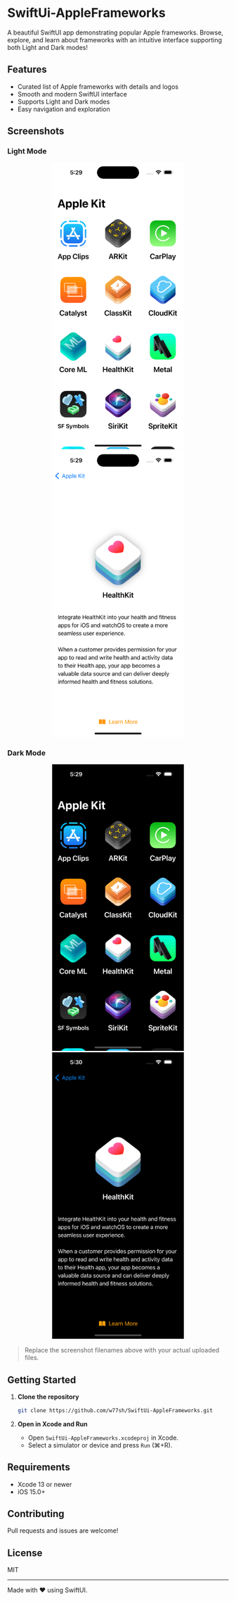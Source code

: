 # SwiftUi-AppleFrameworks

A beautiful SwiftUI app demonstrating popular Apple frameworks. Browse, explore, and learn about frameworks with an intuitive interface supporting both Light and Dark modes!

## Features

- Curated list of Apple frameworks with details and logos
- Smooth and modern SwiftUI interface
- Supports Light and Dark modes
- Easy navigation and exploration

## Screenshots

### Light Mode

<p align="center">
  <img src="screenshots/light1.png" alt="Light Mode Home" width="300"/>
  <img src="screenshots/light2.png" alt="Light Mode Detail" width="300"/>
</p>

### Dark Mode

<p align="center">
  <img src="screenshots/dark1.png" alt="Dark Mode Home" width="300"/>
  <img src="screenshots/dark2.png" alt="Dark Mode Detail" width="300"/>
</p>

> Replace the screenshot filenames above with your actual uploaded files.

## Getting Started

1. **Clone the repository**

    ```bash
    git clone https://github.com/w77sh/SwiftUi-AppleFrameworks.git
    ```

2. **Open in Xcode and Run**

    - Open `SwiftUi-AppleFrameworks.xcodeproj` in Xcode.
    - Select a simulator or device and press `Run` (⌘+R).

## Requirements

- Xcode 13 or newer
- iOS 15.0+

## Contributing

Pull requests and issues are welcome!

## License

MIT

---

Made with ❤️ using SwiftUI.
